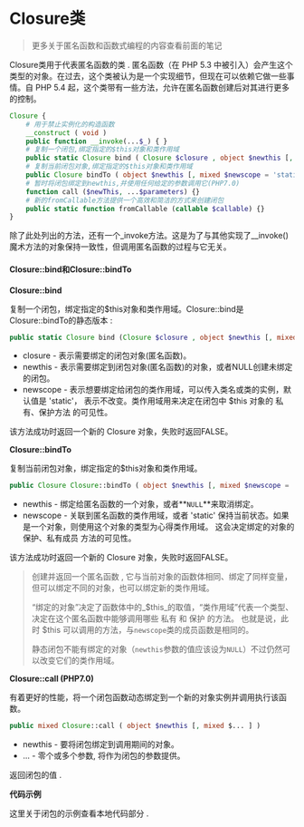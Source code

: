 # Closure类

> 更多关于匿名函数和函数式编程的内容查看前面的笔记

Closure类用于代表匿名函数的类 . 匿名函数（在 PHP 5.3 中被引入）会产生这个类型的对象。在过去，这个类被认为是一个实现细节，但现在可以依赖它做一些事情。自 PHP 5.4 起，这个类带有一些方法，允许在匿名函数创建后对其进行更多的控制。

```php
Closure {
    # 用于禁止实例化的构造函数
    __construct ( void )
    public function __invoke(...$_) { }
    # 复制一个闭包,绑定指定的$this对象和类作用域
    public static Closure bind ( Closure $closure , object $newthis [, mixed $newscope = 'static' ] )
    # 复制当前闭包对象,绑定指定的$this对象和类作用域
    public Closure bindTo ( object $newthis [, mixed $newscope = 'static' ] )
    # 暂时将闭包绑定到newthis,并使用任何给定的参数调用它(PHP7.0)
    function call ($newThis, ...$parameters) {}
    # 新的fromCallable方法提供一个高效和简洁的方式来创建闭包
    public static function fromCallable (callable $callable) {}
}
```

除了此处列出的方法，还有一个\_invoke方法。这是为了与其他实现了\_\_invoke\(\)魔术方法的对象保持一致性，但调用匿名函数的过程与它无关。

#### **Closure::bind和Closure::bindTo**

**Closure::bind**

复制一个闭包，绑定指定的$this对象和类作用域。Closure::bind是Closure::bindTo的静态版本 :

```php
public static Closure bind (Closure $closure , object $newthis [, mixed $newscope = 'static' ])
```

* closure - 表示需要绑定的闭包对象\(匿名函数\)。
* newthis - 表示需要绑定到闭包对象\(匿名函数\)的对象，或者NULL创建未绑定的闭包。
* newscope - 表示想要绑定给闭包的类作用域，可以传入类名或类的实例，默认值是 'static'， 表示不改变。类作用域用来决定在闭包中 $this 对象的 私有、保护方法 的可见性。

该方法成功时返回一个新的 Closure 对象，失败时返回FALSE。

**Closure::bindTo**

复制当前闭包对象，绑定指定的$this对象和类作用域。

```php
public Closure Closure::bindTo ( object $newthis [, mixed $newscope = 'static' ] )
```

* newthis - 绑定给匿名函数的一个对象，或者**`NULL`**来取消绑定。
* newscope - 关联到匿名函数的类作用域，或者 'static' 保持当前状态。如果是一个对象，则使用这个对象的类型为心得类作用域。 这会决定绑定的对象的 保护、私有成员 方法的可见性。

该方法成功时返回一个新的 Closure 对象，失败时返回FALSE。

> 创建并返回一个匿名函数 , 它与当前对象的函数体相同、绑定了同样变量，但可以绑定不同的对象，也可以绑定新的类作用域。
>
> “绑定的对象”决定了函数体中的_$this_的取值，“类作用域”代表一个类型、决定在这个匿名函数中能够调用哪些 私有 和 保护 的方法。 也就是说，此时 $this 可以调用的方法，与`newscope`类的成员函数是相同的。
>
> 静态闭包不能有绑定的对象（`newthis`参数的值应该设为`NULL`）不过仍然可以改变它们的类作用域。

**Closure::call \(PHP7.0\)**

有着更好的性能，将一个闭包函数动态绑定到一个新的对象实例并调用执行该函数。

```php
public mixed Closure::call ( object $newthis [, mixed $... ] )
```

* newthis - 要将闭包绑定到调用期间的对象。
* ... - 零个或多个参数, 将作为闭包的参数提供。

返回闭包的值 . 



**代码示例**

这里关于闭包的示例查看本地代码部分 .

